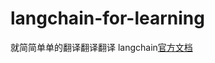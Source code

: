 # langchain-for-learning

就简简单单的翻译翻译翻译 langchain[官方文档](https://python.langchain.com/docs/get_started/introduction)


